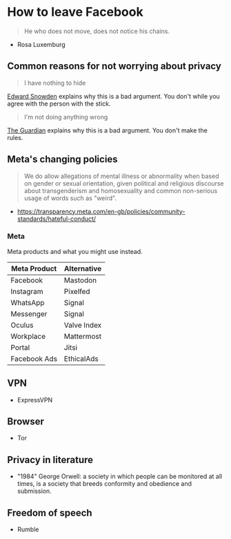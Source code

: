 # How to leave Facebook

> He who does not move, does not notice his chains.

- Rosa Luxemburg

## Common reasons for not worrying about privacy

> I have nothing to hide

[Edward Snowden](https://www.youtube.com/watch?v=pcSlowAhvUk) explains why this is a bad argument. You don't while you agree with the person with the stick.

> I'm not doing anything wrong

[The Guardian](https://www.theguardian.com/world/2013/sep/05/nsa-gchq-encryption-codes-security) explains why this is a bad argument. You don't make the rules.

## Meta's changing policies

> We do allow allegations of mental illness or abnormality when based on gender or sexual orientation, given political and religious discourse about transgenderism and homosexuality and common non-serious usage of words such as "weird".

- https://transparency.meta.com/en-gb/policies/community-standards/hateful-conduct/


### Meta

Meta products and what you might use instead.

| Meta Product       | Alternative      |
|--------------------|-------------------------|
| Facebook           | Mastodon                |
| Instagram          | Pixelfed                |
| WhatsApp           | Signal                  |
| Messenger          | Signal                  |
| Oculus             | Valve Index             |
| Workplace          | Mattermost              |
| Portal             | Jitsi                   |
| Facebook Ads       | EthicalAds              |

## VPN

- ExpressVPN

## Browser

- Tor

## Privacy in literature

- "1984" George Orwell: a society in which people can be monitored at all times, is a society that breeds conformity and obedience and submission.

## Freedom of speech

- Rumble
